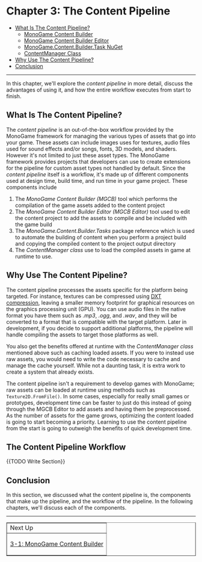# Chapter 3: The Content Pipeline

- [What Is The Content Pipeline?](#what-is-the-content-pipeline)
  - [MonoGame Content Builder](#monogame-content-builder)
  - [MonoGame Content Builder Editor](#monogame-content-builder-editor)
  - [MonoGame.Content.Builder.Task NuGet](#monogamecontentbuildertask-nuget)
  - [ContentManager Class](#contentmanager-class)
- [Why Use The Content Pipeline?](#why-use-the-content-pipeline)
- [Conclusion](#conclusion)

---
In this chapter, we'll explore the *content pipeline* in more detail, discuss the advantages of using it, and how the entire workflow executes from start to finish.

## What Is The Content Pipeline?
The *content pipeline* is an out-of-the-box workflow provided by the MonoGame framework for managing the various types of assets that go into your game.  These assets can include images uses for textures, audio files used for sound effects and/or songs, fonts, 3D models, and shaders.  However it's not limited to just these asset types.  The MonoGame framework provides projects that developers can use to create extensions for the pipeline for custom asset types not handled by default.  Since the *content pipeline* itself is a workflow, it's made up of different components used at design time, build time, and run time in your game project.  These components include

1. The *MonoGame Content Builder (MGCB)* tool which performs the compilation of the game assets added to the content project
2. The *MonoGame Content Builder Editor (MGCB Editor)* tool used to edit the content project to add the assets to compile and be included with the game build
3. The *MonoGame.Content.Builder.Tasks* package reference which is used to automate the building of content when you perform a project build and copying the compiled content to the project output directory
4. The *ContentManager class* use to load the compiled assets in game at runtime to use.

## Why Use The Content Pipeline?
The content pipeline processes the assets specific for the platform being targeted.  For instance, textures can be compressed using [DXT compression](https://en.wikipedia.org/wiki/S3_Texture_Compression), leaving a smaller memory footprint for graphical resources on the graphics processing unit (GPU).  You can use audio files in the native format you have them such as *.mp3*, *.ogg*, and *.wav*, and they will be converted to a format that is compatible with the target platform. Later in development, if you decide to support additional platforms, the pipeline will handle compiling the assets to target those platforms as well.  

You also get the benefits offered at runtime with the *ContentManager class* mentioned above such as caching loaded assets.  If you were to instead use raw assets, you would need to write the code necessary to cache and manage the cache yourself.  While not a daunting task, it is extra work to create a system that already exists.

The content pipeline isn't a requirement to develop games with MonoGame; raw assets can be loaded at runtime using methods such as `Texture2D.FromFile()`.  In some cases, especially for really small games or prototypes, development time can be faster to just do this instead of going through the MGCB Editor to add assets and having them be preprocessed.  As the number of assets for the game grows, optimizing the content loaded is going to start becoming a priority.  Learning to use the content pipeline from the start is going to outweigh the benefits of quick development time.

## The Content Pipeline Workflow
{{TODO Write Section}}


## Conclusion
In this section, we discussed what the content pipeline is, the components that make up the pipeline, and the workflow of the pipeline.  In the following chapters, we'll discuss each of the components.

---

<div align="right"><table border=1><tr><td>Next Up</td></tr><tr><td>

[3-1: MonoGame Content Builder](./03-01-monogame-content-builder.md)

</td></tr></table></div>
